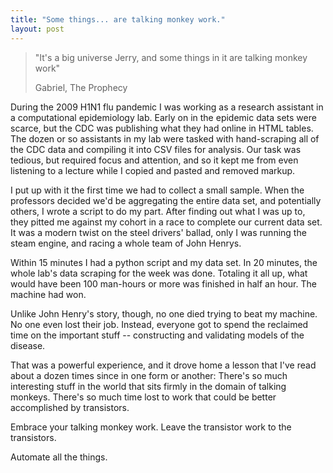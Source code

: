 ```yaml
---
title: "Some things... are talking monkey work."
layout: post
---
```


> "It's a big universe Jerry, and some things in it are talking monkey work"
>
> Gabriel, The Prophecy

During the 2009 H1N1 flu pandemic I was working as a research assistant in a computational epidemiology lab. Early on in the epidemic data sets were scarce, but the CDC was publishing what they had online in HTML tables. The dozen or so assistants in my lab were tasked with hand-scraping all of the CDC data and compiling it into CSV files for analysis. Our task was tedious, but required focus and attention, and so it kept me from even listening to a lecture while I copied and pasted and removed markup.

I put up with it the first time we had to collect a small sample. When the professors decided we'd be aggregating the entire data set, and potentially others, I wrote a script to do my part. After finding out what I was up to, they pitted me against my cohort in a race to complete our current data set. It was a modern twist on the steel drivers' ballad, only I was running the steam engine, and racing a whole team of John Henrys.

Within 15 minutes I had a python script and my data set. In 20 minutes, the whole lab's data scraping for the week was done. Totaling it all up, what would have been 100 man-hours or more was finished in half an hour. The machine had won.

Unlike John Henry's story, though, no one died trying to beat my machine. No one even lost their job. Instead, everyone got to spend the reclaimed time on the important stuff -- constructing and validating models of the disease.

That was a powerful experience, and it drove home a lesson that I've read about a dozen times since in one form or another: There's so much interesting stuff in the world that sits firmly in the domain of talking monkeys. There's so much time lost to work that could be better accomplished by transistors.

Embrace your talking monkey work. Leave the transistor work to the transistors.

Automate all the things.
